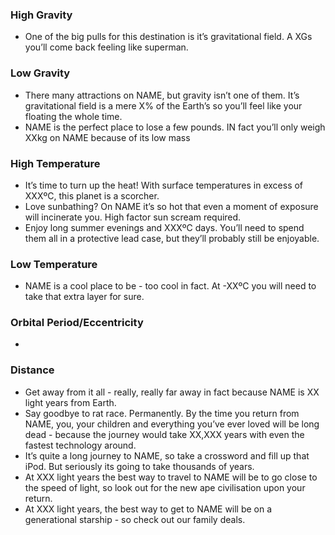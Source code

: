 ### High Gravity
- One of the big pulls for this destination is it’s gravitational field. A XGs you’ll come back feeling like superman.

### Low Gravity
- There many attractions on NAME, but gravity isn’t one of them. It’s gravitational field is a mere X% of the Earth’s so you’ll feel like your floating the whole time.
- NAME is the perfect place to lose a few pounds. IN fact you’ll only weigh XXkg on NAME because of its low mass

### High Temperature
- It’s time to turn up the heat! With surface temperatures in excess of XXXºC, this planet is a scorcher.
- Love sunbathing? On NAME it’s so hot that even a moment of exposure will incinerate you. High factor sun scream required.
- Enjoy long summer evenings and XXXºC days. You’ll need to spend them all in a protective lead case, but they’ll probably still be enjoyable.

### Low Temperature
- NAME is a cool place to be - too cool in fact. At -XXºC you will need to take that extra layer for sure.

### Orbital Period/Eccentricity
- 

### Distance
- Get away from it all - really, really far away in fact because NAME is XX light years from Earth.
- Say goodbye to rat race. Permanently. By the time you return from NAME, you, your children and everything you’ve ever loved will be long dead - because the journey would take XX,XXX years with even the fastest technology around.
- It’s quite a long journey to NAME, so take a crossword and fill up that iPod. But seriously its going to take thousands of years.
- At XXX light years the best way to travel to NAME will be to go close to the speed of light, so look out for the new ape civilisation upon your return.
- At XXX light years, the best way to get to NAME will be on a generational starship - so check out our family deals.